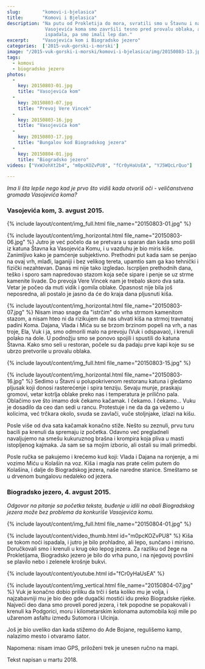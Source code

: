 ```yaml
---
slug:        "komovi-i-bjelasica"
title:       "Komovi i Bjelasica"
description: "Na putu od Prokletija do mora, svratili smo u Štavnu i na Biogradsko jezero na po jedno noćenje. Šetnju do 
              Vasojevića koma smo završili tesno pred provalu oblaka, a do sledećeg jutra na Biogradskom jezeru, kiša se već
              ispadala, pa smo imali lep dan."
excerpt:     "Vasojevića kom i Biogradsko jezero"
categories:  ['2015-vuk-gorski-i-morski']
image: "/2015-vuk-gorski-i-morski/komovi-i-bjelasica/img/20150803-13.jpg"
tags:
  - komovi
  - biogradsko jezero
photos:
  -
    key: 20150803-01.jpg
    title: "Vasojevića kom"
  -
    key: 20150803-07.jpg
    title: "Prevoj Vere Vincek"
  -
    key: 20150803-16.jpg
    title: "Vasojevića kom"
  -
    key: 20150803-17.jpg
    title: "Bungalov kod Biogradskog jezera"
  -
    key: 20150804-01.jpg
    title: "Biogradsko jezero"
videos: ["VxWJohXt2b4", "m0pcKOZvPU8", "fCr0yHaUsEA", "YJ5WQcLrQuo"]
  
---
```


<em>Ima li šta lepše nego kad je prvo što vidiš kada otvoriš oči - veličanstvena gromada Vasojevića koma?</em>

### Vasojevića kom, 3. avgust 2015.  

{% include layout/content/img_full.html file_name="20150803-01.jpg" %}

{% include layout/content/img_horizontal.html file_name="20150803-06.jpg" %}
Jutro je već počelo da se pretvara u sparan dan kada smo pošli iz katuna Štavna ka Vasojevića Komu, i u vazduhu je bio
miris kiše. Zanimljivo kako je pamćenje subjektivno. Prethodni put kada sam se penjao na ovaj vrh, mlađi, laganiji i
bez velikog tereta, upamtio sam ga kao tehnički i fizički nezahtevan. Danas mi nije tako izgledao. Iscrpljen prethodnih dana,
teško i sporo sam napredovao stazom koja seče sipare i penje se uz strme kamenite livade. Do prevoja Vere Vincek nam je
trebalo skoro dva sata. Vetar je počeo da muti vidik i gomila oblake. Opasnost nije bila još neposredna, ali postalo je
jasno da će do kraja dana pljusnuti kiša.

{% include layout/content/img_horizontal.html file_name="20150803-07.jpg" %}
Nisam imao snage da "istrčim" do vrha strmom kamenitom stazom, a nisam hteo ni da rizikujem
da nas uhvati kiša na strmoj travnatoj padini Koma. Dajana, Vlada i Mića su se brzom brzinom popeli na vrh, a nas troje,
Ela, Vuk i ja, smo odmorili malo na prevoju (Vuk i odspavao), i krenuli polako na dole. U podnožju smo se ponovo spojili
i spustili do katuna Štavna. Kako smo seli u restoran, počele su da padaju prve kapi koje su se ubrzo pretvorile u
provalu oblaka.

{% include layout/content/img_full.html file_name="20150803-15.jpg" %}

{% include layout/content/img_horizontal.html file_name="20150803-16.jpg" %}
Sedimo u Štavni u polupokrivenom restoranu katuna i gledamo pljusak koji donosi rasterećenje i spira tenziju. Sevaju munje,
praskaju gromovi, vetar kotrlja oblake preko nas i temperatura je prilično pala. Oblačimo sve što imamo dok čekamo kačamak.
I čekamo. I čekamo... Vuku je dosadilo da ceo dan sedi u rancu. Protestuje i ne da da ga vežemo u kolicima, već trčkara okolo, 
svuda se zavlači, vuče stoljnjake, izlazi na kišu. 

Posle više od
dva sata kačamak konačno stiže. Nešto su zeznuli, prvu turu bacili pa krenuli da spremaju iz početka. Odavno već pregladneli
navaljujemo na smešu kukuruznog brašna i krompira koja pliva u masti istopljenog kajmaka. Ja sam se sa mojim izborio, ali
ostali su imali primedbi.

Posle ručka se pakujemo i krećemo kud koji: Vlada i Dajana na ronjenje, a mi vozimo Miću u Kolašin na voz. Kiša i
magla nas prate celim putem do Kolašina, i dalje do Biogradskog jezera, naše naredne stanice. Smeštamo se u drvenom
bungalovu nedaleko od jezera.


### Biogradsko jezero, 4. avgust 2015.  

<em>Odgovor na pitanje sa početka teksta, buđenje u idili na obali Biogradskog jezera može bez problema da konkuriše 
Vasojevića komu.</em>

{% include layout/content/img_full.html file_name="20150804-01.jpg" %}

{% include layout/content/video_thumb.html id="m0pcKOZvPU8" %}
Kiša se tokom noći ispadala, i jutro je bilo prohladno, ali lepo, sunčano i mirisno. Doručkovali smo i krenuli u krug oko
lepog jezera. Za razliku od žege na Prokletijama, Biogradsko jezero je bilo do vrha puno, i na njegovoj površini se
plavilo nebo i zelenele krošnje bukvi.

{% include layout/content/youtube.html id="fCr0yHaUsEA" %}

{% include layout/content/img_vertical.html file_name="20150804-07.jpg" %}
Vuk je konačno dobio priliku da trči i šeta koliko mu je volja, i najzabavniji mu je bio deo gde dugački mostići idu preko
Biogradske rijeke. Najveći deo dana smo proveli pored jezera, i tek popodne se popakovali i krenuli ka Podgorici, moru i
kilometarskim kolonama automobila koji mile po užarenom asfaltu između Sutomora i Ulcinja.

Još je bio uveliko dan kada stižemo do Ade Bojane, regulišemo kamp, nalazimo mesto i otvaramo šator.

Napomena: nisam imao GPS, priloženi trek je unesen ručno na mapi.

<span class="caption text-muted pull-right">Tekst napisan u martu 2018.</span>